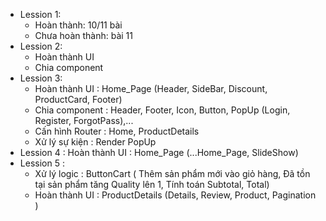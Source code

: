 -   Lession 1:
    -   Hoàn thành: 10/11 bài
    -   Chưa hoàn thành: bài 11
-   Lession 2:
    -   Hoàn thành UI
    -   Chia component
-   Lession 3:
    -   Hoàn thành UI : Home_Page (Header, SideBar, Discount, ProductCard, Footer)
    -   Chia component : Header, Footer, Icon, Button, PopUp (Login, Register, ForgotPass),...
    -   Cấn hình Router : Home, ProductDetails
    -   Xử lý sự kiện : Render PopUp
-   Lession 4 : Hoàn thành UI : Home_Page (...Home_Page, SlideShow)
-   Lession 5 :
    -   Xử lý logic : ButtonCart ( Thêm sản phẩm mới vào giỏ hàng, Đã tồn tại sản phẩm tăng Quality lên 1, Tính toán Subtotal, Total)
    -   Hoàn thành UI : ProductDetails (Details, Review, Product, Pagination )
